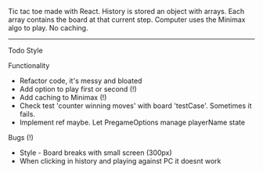 Tic tac toe made with React.
History is stored an object with arrays. Each array contains the board at that current step. Computer uses the Minimax algo to play. No caching.

---
Todo
Style

Functionality
- Refactor code, it's messy and bloated
- Add option to play first or second (!)
- Add caching to Minimax (!)
- Check test 'counter winning moves' with board 'testCase'. Sometimes it fails.
- Implement ref maybe. Let PregameOptions manage playerName state

Bugs (!)
- Style - Board breaks with small screen (300px)
- When clicking in history and playing against PC it doesnt work
